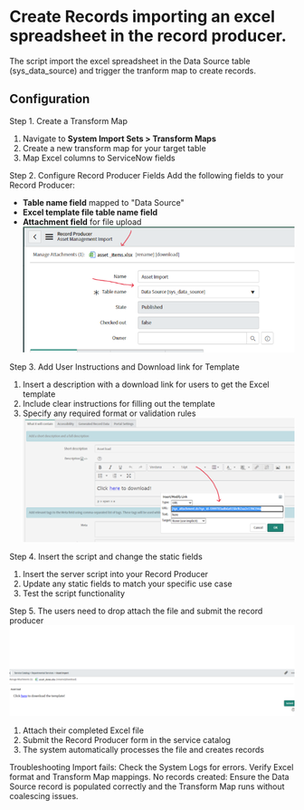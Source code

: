 # Create Records importing an excel spreadsheet in the record producer.
The script import the excel spreadsheet in the Data Source table (sys_data_source) and trigger the tranform map to create records.

## Configuration
Step 1. Create a Transform Map
1. Navigate to **System Import Sets > Transform Maps**
2. Create a new transform map for your target table
3. Map Excel columns to ServiceNow fields

Step 2. Configure Record Producer Fields
Add the following fields to your Record Producer:
- **Table name field** mapped to "Data Source"
- **Excel template file table name field** 
- **Attachment field** for file upload
![table name field](config1.png)

Step 3. Add User Instructions and Download link for Template
1. Insert a description with a download link for users to get the Excel template
2. Include clear instructions for filling out the template
3. Specify any required format or validation rules
![description and template](config2.png)

Step 4. Insert the script and change the static fields
1. Insert the server script into your Record Producer
2. Update any static fields to match your specific use case
3. Test the script functionality

Step 5. The users need to drop attach the file and submit the record producer
![attach and submit](config3.png)
1. Attach their completed Excel file
2. Submit the Record Producer form in the service catalog
3. The system automatically processes the file and creates records

Troubleshooting
Import fails: Check the System Logs for errors. Verify Excel format and Transform Map mappings.
No records created: Ensure the Data Source record is populated correctly and the Transform Map runs without coalescing issues.
